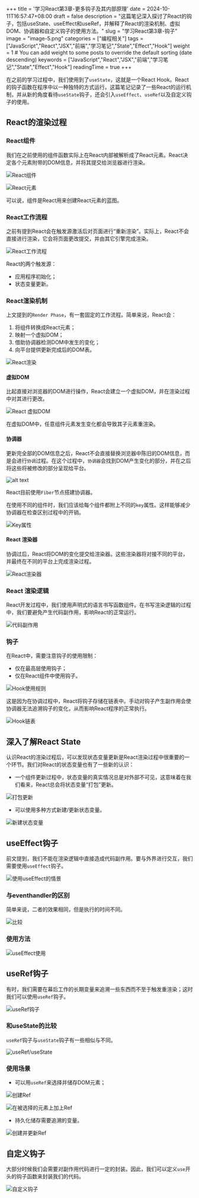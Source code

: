+++
title = '学习React第3章-更多钩子及其内部原理'
date = 2024-10-11T16:57:47+08:00
draft = false
description = "这篇笔记深入探讨了React的钩子，包括useState、useEffect和useRef，并解释了React的渲染机制、虚拟DOM、协调器和自定义钩子的使用方法。"
slug = "学习React第3章-钩子"
image = "image-5.png"
categories = ["编程相关"]
tags = ["JavaScript","React","JSX","前端","学习笔记","State","Effect","Hook"]
weight = 1       # You can add weight to some posts to override the default sorting (date descending)
keywords = ["JavaScript","React","JSX","前端","学习笔记","State","Effect","Hook"]
readingTime = true
+++

在之前的学习过程中，我们使用到了`useState`，这就是一个React Hook。React的钩子函数在程序中以一种独特的方式运行。这篇笔记记录了一些React的运行机制，并从新的角度看待`useState`钩子，还会引入`useEffect`、`useRef`以及自定义钩子的使用。

## React的渲染过程

### React组件

我们在之前使用的组件函数实际上在React内部被解析成了React元素。React决定各个元素附带的DOM信息，并将其提交给浏览器进行渲染。

![React组件](image.png)

![React元素](image-1.png)

可以说，组件是React用来创建React元素的蓝图。

### React工作流程

之前有提到React会在触发源激活后对页面进行“重新渲染”。实际上，React不会直接进行渲染，它会将页面更改提交，并由其它引擎完成渲染。

![React工作流程](image-2.png)

React的两个触发源：

- 应用程序初始化；
- 状态变量更新。

### React渲染机制

上文提到的`Render Phase`，有一套固定的工作流程。简单来说，React会：

1. 将组件转换成React元素；
2. 映射一个虚拟DOM；
3. 借助协调器检测DOM中发生的变化；
4. 向平台提供更新完成后的DOM表。

![React渲染](image-3.png)

#### 虚拟DOM

比起直接对浏览器的DOM进行操作，React会建立一个虚拟DOM，并在渲染过程中对其进行更改。

![React 虚拟DOM](image-4.png)

在虚拟DOM中，任意组件元素发生变化都会导致其子元素重渲染。

#### 协调器

更新完全部的DOM信息之后，React不会直接替换浏览器中陈旧的DOM信息，而是会进行`协调`过程。在这个过程中，`协调器`会找到DOM产生变化的部分，并在之后将这些将被修改的部分呈现给平台。

![alt text](image-5.png)

React目前使用`Fiber`节点搭建协调器。

在使用不同的组件时，我们应该给每个组件都附上不同的`key`属性。这样能够减少协调器在检查区别过程中的开销。

![Key属性](image-7.png)

#### React 渲染器

协调过后，React将DOM的变化提交给渲染器。这些渲染器将对接不同的平台，并最终在不同的平台上完成渲染过程。

![React渲染器](image-6.png)

### React 渲染逻辑

React开发过程中，我们使用声明式的语言书写函数组件。在书写渲染逻辑的过程中，我们要避免产生代码副作用，影响React的正常运行。

![代码副作用](image-8.png)

### 钩子

在React中，需要注意钩子的使用限制：

- 仅在最高层使用钩子；
- 仅在React组件中使用钩子。

![Hook使用规则](image-14.png)

这是因为在协调过程中，React将钩子存储在链表中。手动对钩子产生副作用会使协调器无法追溯钩子的变化，从而影响React程序的正常执行。

![Hook链表](image-15.png)

## 深入了解React State

认识React的渲染过程后，可以发现状态变量更新是React渲染过程中很重要的一个环节。我们对React的状态变量也有了一些新的认识：

- 一个组件更新过程中，状态变量的真实情况总是对外部不可见，这意味着在我们看来，React总会将状态变量“打包”更新。

![打包更新](image-9.png)

- 可以使用多种方式新建/更新状态变量。

![新建状态变量](image-10.png)

## useEffect钩子

前文提到，我们不能在渲染逻辑中直接造成代码副作用。要与外界进行交互，我们需要使用`useEffect`钩子。

![使用useEffect的情景](image-11.png)

### 与eventhandler的区别

简单来说，二者的效果相同，但是执行的时间不同。

![比较](image-12.png)

### 使用方法

![useEffect使用](image-13.png)

## useRef钩子

有时，我们需要在幕后工作的长期变量来追溯一些东西而不至于触发重渲染；这时我们可以使用`useRef`钩子。

![useRef钩子](image-17.png)

### 和useState的比较

`useRef`钩子与`useState`钩子有一些相似与不同。

![useRef/useState](image-16.png)

### 使用场景

- 可以用`useRef`来选择并储存DOM元素；

![创建Ref](image-18.png)

![在被选择的元素上加上Ref](image-19.png)

- 持久化储存需要追溯的变量。

![创建并更新Ref](image-20.png)

## 自定义钩子

大部分时候我们会需要对副作用代码进行一定的封装。因此，我们可以定义`use`开头的钩子函数来封装我们的代码。

![自定义钩子](image-21.png)